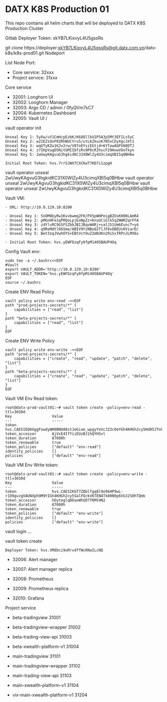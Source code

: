 # DATX K8S Production 01

This repo contains all helm charts that will be deployed to DATX K8S Production Cluster

Gitlab Deployer Token: xkYB7LKixvyL4U5gssRs

git clone https://deployer:xkYB7LKixvyL4U5gssRs@git.datx.com.vn/datx-k8s/k8s-prod01.git
Nodeport

List Node Port:

- Core service: 32xxx
- Project service: 31xxx

Core service

- 32001: Longhorn UI
- 32002: Longhorn Manager
- 32003: Argo CD / admin / 0fyQVm7sC7
- 32004: Kubernetes Dashboard 
- 32005: Vault UI / 

vault operator init 

    Unseal Key 1: 5yXw/uY1CmHcpEzbK/K68QllbU1P5A3p5Mt3EFILs5yC
    Unseal Key 2: w22EZsOxFRZRhNUCYru5/utLKZkusK7N5xCDyXgcJXt1
    Unseal Key 3: wqGTyKZw1KJv2rw/V87oEYsiEGtjd+6YfowAGPX60DTJ
    Unseal Key 4: z7IKpVugD5NitGMIIbfzRv9POcRJhscF29HowVOoTkyn
    Unseal Key 5: 2wUwyKAgvuG3hgkidKC31X0WlZy4U3cimqXBI5q0BHbw

    Initial Root Token: hvs.7rr5JWXfCXCKwT7KD7i1zpgH

vault operator unseal 2wUwyKAgvuG3hgkidKC31X0WlZy4U3cimqXBI5q0BHbw 
vault operator unseal 2wUwyKAgvuG3hgkidKC31X0WlZy4U3cimqXBI5q0BHbw 
vault operator unseal 2wUwyKAgvuG3hgkidKC31X0WlZy4U3cimqXBI5q0BHbw 

Vault VM:
```
- URL: http://10.0.129.10:8200

- Unseal Key 1: 5oOM8byRw1Kvvbwmq2FH/PX5pWHPeigBZOsKH00LAmR4
- Unseal Key 2: pMGnHFe1qPRQoLpjEoNpZz+KnuUCiGlk5q2NWRZqrFFA
- Unseal Key 3: z4YlvRC9GSFSZbbJBIJBqvWARj+valJ51Um6EuncT+y4
- Unseal Key 4: q9ReMdtl0GSme/ABIV9YzNBoQ2TlJF8vOBEUvKViarD/
- Unseal Key 5: Bet3zqJVwhOYS+EBtVct9uZ2mN3Kn29iSxfRPnJLMX6x

- Initial Root Token: hvs.yEWFDzqFy0fpM1405BAUP4Oq
```
Config Vault env:
```shell
sudo tee -a ~/.bashrc<<EOF
#Vault
export VAULT_ADDR='http://10.0.129.10:8200'
export VAULT_TOKEN='hvs.yEWFDzqFy0fpM1405BAUP4Oq'
EOF
source ~/.bashrc
```

Create ENV Read Policy
```shell
vault policy write env-read -<<EOF
path "prod-projects-secrets/*" {
    capabilities = ["read", "list"]
}
path "beta-projects-secrets/*" {
    capabilities = ["read", "list"]
}
EOF
```
Create ENV Write Policy
```shell
vault policy write env-write -<<EOF
path "prod-projects-secrets/*" {
    capabilities = ["create", "read", "update", "patch", "delete", "list"]
}
path "beta-projects-secrets/*" {
    capabilities = ["create", "read", "update", "patch", "delete", "list"]
}
EOF
```


Vault VM Env Read token:
```
root@datx-prod-vault01:~# vault token create -policy=env-read -ttl=3650d
Key                  Value
---                  -----
token                hvs.CAESIEQ6GggFxwdyWH0BNUA8stJeGiae_wpgyYoVcJZ3c0eYGh4KHGh2cy5Hd05JTnFoMnVHS3lJUUo5a0V3SEZaMkI
token_accessor       AjVxE4IfYiiEUzBJ1hQYHSvl
token_duration       87600h
token_renewable      true
token_policies       ["default" "env-read"]
identity_policies    []
policies             ["default" "env-read"]

```
Vault VM Env Write token:
```
root@datx-prod-vault01:~# vault token create -policy=env-write -ttl=3650d
Key                  Value
---                  -----
token                hvs.CAESIKGT7ZQblfgq8l9o9kHP9wL-r1O9gvzgVAUNXph9M9YIGh4KHGh2cy5SalFOckV6TEN4Tk00N0p6VUJ2S0hTQmk
token_accessor       hDyteglqDDaoWhUD7TKMV4N2
token_duration       87600h
token_renewable      true
token_policies       ["default" "env-write"]
identity_policies    []
policies             ["default" "env-write"]
```

vault login ...

vault token create 

    Deployer Token: hvs.VM8bci9uRrvdffWcKNaILcNQ

- 32006: Alert manager
- 32007: Alert manager replica

- 32008: Prometheus
- 32009: Prometheus replica

- 32010: Grafana


Project service

- beta-tradingview                   31001
- beta-tradingview-wrapper           31002
- beta-trading-view-api              31003
- beta-xwealth-platform-v1           31004

- main-tradingview                31101
- main-tradingview-wrapper        31102
- main-trading-view-api           31103
- main-xwealth-platform-v1        31104

- vix-main-xwealth-platform-v1            31204




